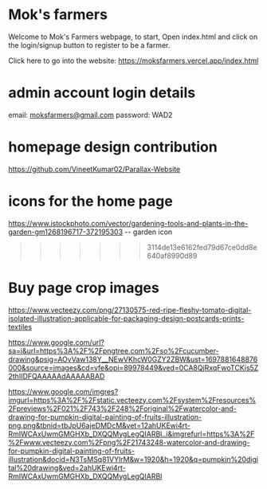 # Mok's farmers
Welcome to Mok's Farmers webpage, to start, Open index.html and click on the login/signup button to register to be a farmer.

Click here to go into the website: https://moksfarmers.vercel.app/index.html

# admin account login details
email: moksfarmers@gmail.com
password: WAD2

# homepage design contribution 
https://github.com/VineetKumar02/Parallax-Website 

# icons for the home page
https://www.istockphoto.com/vector/gardening-tools-and-plants-in-the-garden-gm1268196717-372195303 -- garden icon
>>>>>>> 3114de13e6162fed79d67ce0dd8e640af8990d89

# Buy page crop images
https://www.vecteezy.com/png/27130575-red-ripe-fleshy-tomato-digital-isolated-illustration-applicable-for-packaging-design-postcards-prints-textiles

https://www.google.com/url?sa=i&url=https%3A%2F%2Fpngtree.com%2Fso%2Fcucumber-drawing&psig=AOvVaw138Y__NEwVKhcW0GZY2ZBW&ust=1697881648876000&source=images&cd=vfe&opi=89978449&ved=0CA8QjRxqFwoTCKis5Z2thIIDFQAAAAAdAAAAABAD

https://www.google.com/imgres?imgurl=https%3A%2F%2Fstatic.vecteezy.com%2Fsystem%2Fresources%2Fpreviews%2F021%2F743%2F248%2Foriginal%2Fwatercolor-and-drawing-for-pumpkin-digital-painting-of-fruits-illustration-png.png&tbnid=tbJpU6ajeDMDcM&vet=12ahUKEwi4rt-RmIWCAxUwmGMGHXb_DXQQMygLegQIARBl..i&imgrefurl=https%3A%2F%2Fwww.vecteezy.com%2Fpng%2F21743248-watercolor-and-drawing-for-pumpkin-digital-painting-of-fruits-illustration&docid=N3TsMSq81VYlrM&w=1920&h=1920&q=pumpkin%20digital%20drawing&ved=2ahUKEwi4rt-RmIWCAxUwmGMGHXb_DXQQMygLegQIARBl

